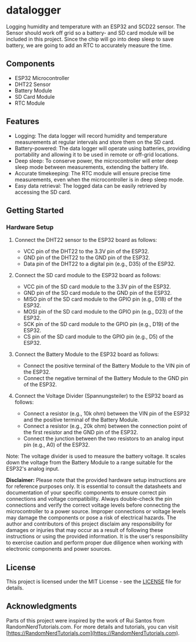 # datalogger

Logging humidity and temperature with an ESP32 and SCD22 sensor. The Sensor should work off grid so a battery- and SD card module will be included in this project. Since the chip will go into deep sleep to save battery, we are going to add an RTC to accurately measure the time.

## Components

- ESP32 Microcontroller
- DHT22 Sensor
- Battery Module
- SD Card Module
- RTC Module

## Features

- Logging: The data logger will record humidity and temperature measurements at regular intervals and store them on the SD card.
- Battery-powered: The data logger will operate using batteries, providing portability and allowing it to be used in remote or off-grid locations.
- Deep sleep: To conserve power, the microcontroller will enter deep sleep mode between measurements, extending the battery life.
- Accurate timekeeping: The RTC module will ensure precise time measurements, even when the microcontroller is in deep sleep mode.
- Easy data retrieval: The logged data can be easily retrieved by accessing the SD card.

## Getting Started

### Hardware Setup

1. Connect the DHT22 sensor to the ESP32 board as follows:
   - VCC pin of the DHT22 to the 3.3V pin of the ESP32.
   - GND pin of the DHT22 to the GND pin of the ESP32.
   - Data pin of the DHT22 to a digital pin (e.g., D35) of the ESP32.

2. Connect the SD card module to the ESP32 board as follows:
   - VCC pin of the SD card module to the 3.3V pin of the ESP32.
   - GND pin of the SD card module to the GND pin of the ESP32.
   - MISO pin of the SD card module to the GPIO pin (e.g., D18) of the ESP32.
   - MOSI pin of the SD card module to the GPIO pin (e.g., D23) of the ESP32.
   - SCK pin of the SD card module to the GPIO pin (e.g., D19) of the ESP32.
   - CS pin of the SD card module to the GPIO pin (e.g., D5) of the ESP32.

3. Connect the Battery Module to the ESP32 board as follows:
   - Connect the positive terminal of the Battery Module to the VIN pin of the ESP32.
   - Connect the negative terminal of the Battery Module to the GND pin of the ESP32.

4. Connect the Voltage Divider (Spannungsteiler) to the ESP32 board as follows:
   - Connect a resistor (e.g., 10k ohm) between the VIN pin of the ESP32 and the positive terminal of the Battery Module.
   - Connect a resistor (e.g., 20k ohm) between the connection point of the first resistor and the GND pin of the ESP32.
   - Connect the junction between the two resistors to an analog input pin (e.g., A0) of the ESP32.

Note: The voltage divider is used to measure the battery voltage. It scales down the voltage from the Battery Module to a range suitable for the ESP32's analog input.

**Disclaimer:**
Please note that the provided hardware setup instructions are for reference purposes only. It is essential to consult the datasheets and documentation of your specific components to ensure correct pin connections and voltage compatibility. Always double-check the pin connections and verify the correct voltage levels before connecting the microcontroller to a power source. Improper connections or voltage levels may damage the components or pose a risk of electrical hazards. The author and contributors of this project disclaim any responsibility for damages or injuries that may occur as a result of following these instructions or using the provided information. It is the user's responsibility to exercise caution and perform proper due diligence when working with electronic components and power sources.

## License

This project is licensed under the MIT License - see the [LICENSE](LICENSE) file for details.

## Acknowledgments

Parts of this project were inspired by the work of Rui Santos from RandomNerdTutorials.com. For more details and tutorials, you can visit [https://RandomNerdTutorials.com](https://RandomNerdTutorials.com).
